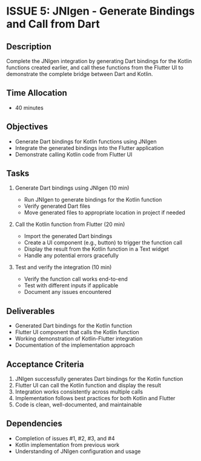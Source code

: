 # ISSUE 5: JNIgen - Generate Bindings and Call from Dart

## Description

Complete the JNIgen integration by generating Dart bindings for the Kotlin functions created
earlier, and call these functions from the Flutter UI to demonstrate the complete bridge between
Dart and Kotlin.

## Time Allocation

- 40 minutes

## Objectives

- Generate Dart bindings for Kotlin functions using JNIgen
- Integrate the generated bindings into the Flutter application
- Demonstrate calling Kotlin code from Flutter UI

## Tasks

1. Generate Dart bindings using JNIgen (10 min)
    - Run JNIgen to generate bindings for the Kotlin function
    - Verify generated Dart files
    - Move generated files to appropriate location in project if needed

2. Call the Kotlin function from Flutter (20 min)
    - Import the generated Dart bindings
    - Create a UI component (e.g., button) to trigger the function call
    - Display the result from the Kotlin function in a Text widget
    - Handle any potential errors gracefully

3. Test and verify the integration (10 min)
    - Verify the function call works end-to-end
    - Test with different inputs if applicable
    - Document any issues encountered

## Deliverables

- Generated Dart bindings for the Kotlin function
- Flutter UI component that calls the Kotlin function
- Working demonstration of Kotlin-Flutter integration
- Documentation of the implementation approach

## Acceptance Criteria

1. JNIgen successfully generates Dart bindings for the Kotlin function
2. Flutter UI can call the Kotlin function and display the result
3. Integration works consistently across multiple calls
4. Implementation follows best practices for both Kotlin and Flutter
5. Code is clean, well-documented, and maintainable

## Dependencies

- Completion of issues #1, #2, #3, and #4
- Kotlin implementation from previous work
- Understanding of JNIgen configuration and usage